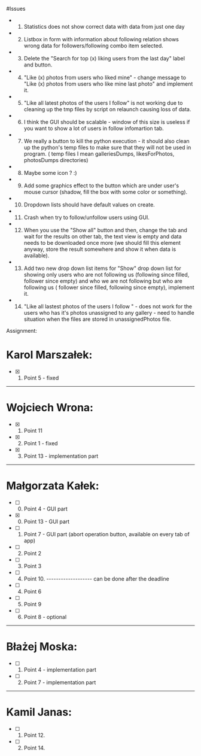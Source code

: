 #Issues
- 1. Statistics does not show correct data with data from just one day
- 2. Listbox in form with information about following relation shows wrong data for followers/following combo item selected.
- 3. Delete the "Search for top (x) liking users from the last day" label and button.
- 4. "Like (x) photos from users who liked mine" - change message to "Like (x) photos from users who like mine last photo" and implement it.
- 5. "Like all latest photos of the users I follow" is not working due to cleaning up the tmp files by script on relaunch causing loss of data.
- 6. I think the GUI should be scalable - window of this size is useless if you want to show a lot of users in follow infomartion tab.
- 7. We really a button to kill the python execution - it should also clean up the python's temp files to make sure that they will not be used in program. ( temp files I mean galleriesDumps, likesForPhotos, photosDumps directories)
- 8. Maybe some icon ? :)
- 9. Add some graphics effect to the button which are under user's mouse cursor (shadow, fill the box with some color or something). 
- 10. Dropdown lists should have default values on create. 
- 11. Crash when try to follow/unfollow users using GUI.
- 12. When you use the "Show all" button and then, change the tab and wait for the results on other tab, the text view is empty and data needs to be downloaded once more (we should fill this element anyway, store the result somewhere and show it when data is available).
- 13. Add two new drop down list items for "Show"  drop down list for showing only users who are not following us (following since filled, follower since empty) and who we are not following but who are following us ( follower since filled, following since empty), implement it. 
- 14. "Like all lastest photos of the users I follow " - does not work for the users who has it's photos unassigned to any gallery - need to handle situation when the files are stored in unassignedPhotos file. 

Assignment:
# Karol Marszałek: 
- [x] 1. Point 5 - fixed
-------------------
# Wojciech Wrona:
- [x] 1. Point 11
- [x] 2. Point 1 - fixed
- [x] 3. Point 13 - implementation part
-------------------
# Małgorzata Kałek:
- [ ] 0. Point 4 - GUI part 
- [x] 0. Point 13 - GUI part
- [ ] 1. Point 7 - GUI part (abort operation button, available on every tab of app)
- [ ] 2. Point 2
- [ ] 3. Point 3
- [ ] 4. Point 10.
------------------- can be done after the deadline
- [ ] 4. Point 6
- [ ] 5. Point 9
- [ ] 6. Point 8 - optional
-------------------
# Błażej Moska:
- [ ] 1. Point 4 - implementation part
- [ ] 2. Point 7 - implementation part
-------------------
# Kamil Janas:
- [ ] 1. Point 12.
- [ ] 2. Point 14. 
